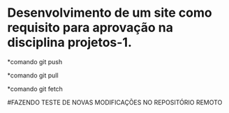 # Desenvolvimento de um site como requisito para aprovação na disciplina projetos-1.

*comando git push

*comando git pull

*comando git fetch

#FAZENDO TESTE DE NOVAS MODIFICAÇÕES NO REPOSITÓRIO REMOTO
